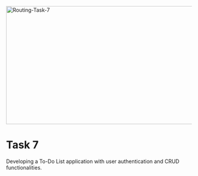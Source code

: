 
<img src="https://socialify.git.ci/Nosihle-Mthembu/Routing-Task-7/image?language=1&owner=1&name=1&stargazers=1&theme=Light" alt="Routing-Task-7" width="640" height="320" />
<h1>Task 7</h1>
<p>Developing a To-Do List application with user authentication and CRUD functionalities.</p>

